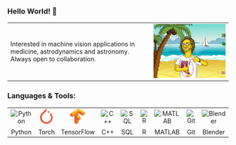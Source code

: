 ### Hello World! 👋

<table>
    <tr> 
        <td>
            Interested in machine vision applications in medicine, astrodynamics and astronomy. Always open to collaboration.
        </td>
        <td>
            <img src="imgs/5de3997c13372400174c5d95.jpeg" width="500">
        </td>
    </tr>
</table>

### Languages & Tools:

<table>
    <tr align="center">
        <td>
            <img alt="Python" width="36px" src="https://img.icons8.com/color/48/000000/python.png" />
        </td>
        <td>
            <img alt = "PyTorch"   width="36px" src="imgs/pytorch-icon.png" />
        </td>
        <td>
            <img alt="TensorFlow" width="36px" src="imgs/tensorflow-icon.png" />
        </td>
        <td>
            <img alt="C++" width="36px" src="https://img.icons8.com/color/48/000000/c-plus-plus-logo.png" />
        </td>
        <td>
            <img alt="SQL" width="36px" src="https://img.icons8.com/color/48/000000/postgreesql.png" />
        </td>
        <td>
            <img alt="R" width="36px" src="https://www.r-project.org/logo/Rlogo.png" />
        </td>
        <td>
            <img alt="MATLAB" width="36px" src="https://upload.wikimedia.org/wikipedia/commons/2/21/Matlab_Logo.png" />
        </td>
        <td>
            <img alt="Git" width="36px" src="https://img.icons8.com/fluent/48/000000/github.png" />
        </td>
        <td>
            <img alt="Blender" width="36px" src="https://img.icons8.com/color/48/000000/blender-3d.png" />
        </td>
    <tr>
    <tr align="center">
        <td>
            Python
        </td>
        <td>
            Torch
        </td>
        <td>
            TensorFlow
        </td>
        <td>
            C++
        </td>
        <td>
            SQL
        </td>
        <td>
            R
        </td>
        <td>
            MATLAB
        </td>
        <td>
            Git
        </td>
        <td>
            Blender
        </td>
    </tr>
</table>
